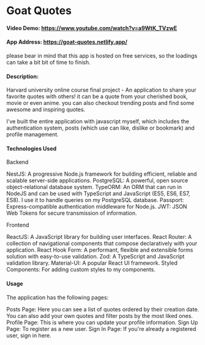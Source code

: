 # Goat Quotes

#### Video Demo: <https://www.youtube.com/watch?v=a9WtK_TVzwE>

#### App Address: <https://goat-quotes.netlify.app/>

please bear in mind that this app is hosted on free services, so the loadings can take a bit bit of time to finish.

#### Description:

Harvard university online course final project - An application to share your favorite quotes with others! it can be a quote from your cherished book, movie or even anime. you can also checkout trending posts and find some awesome and inspiring quotes.

I've built the entire application with javascript myself, which includes the authentication system, posts (which use can like, dislike or bookmark) and profile management.

#### Technologies Used

Backend

NestJS: A progressive Node.js framework for building efficient, reliable and scalable server-side applications.
PostgreSQL: A powerful, open source object-relational database system.
TypeORM: An ORM that can run in NodeJS and can be used with TypeScript and JavaScript (ES5, ES6, ES7, ES8). I use it to handle queries on my PostgreSQL database.
Passport: Express-compatible authentication middleware for Node.js.
JWT: JSON Web Tokens for secure transmission of information.

Frontend

ReactJS: A JavaScript library for building user interfaces.
React Router: A collection of navigational components that compose declaratively with your application.
React Hook Form: A performant, flexible and extensible forms solution with easy-to-use validation.
Zod: A TypeScript and JavaScript validation library.
Material-UI: A popular React UI framework.
Styled Components: For adding custom styles to my components.

#### Usage

The application has the following pages:

Posts Page: Here you can see a list of quotes ordered by their creation date. You can also add your own quotes and filter posts by the most liked ones.
Profile Page: This is where you can update your profile information.
Sign Up Page: To register as a new user.
Sign In Page: If you're already a registered user, sign in here.
